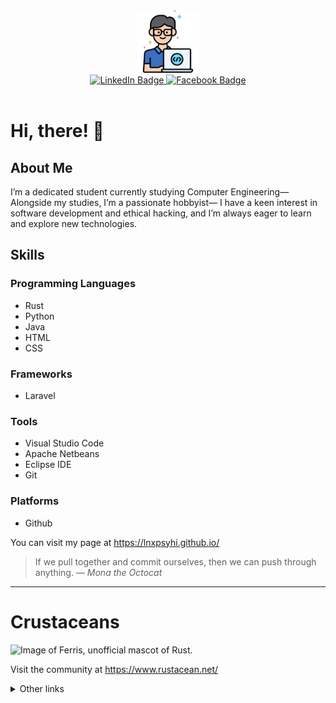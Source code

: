<div align="center">
   <img alt="programmer" src="programmer.png" width="100">
</div>
<div align="center">
  <a href="https://www.linkedin.com/in/rommel-matic-267528327">
    <img src="https://img.shields.io/badge/LinkedIn-blue?style=flat-square&logo=linkedin&logoColor=white" alt="LinkedIn Badge"/>
  </a>
   <a href="">
      <img src="https://img.shields.io/badge/Facebook-blue?style=flat-square&logo=Facebook&logoColor=white" alt="Facebook Badge" />
   </a>
</div>
<div align="center">
   <img src="https://komarev.com/ghpvc/?username=lnxpsyhi&style=flat-square&color=800080&label=PROFILE+VIEWS" alt="">
</div>




# Hi, there! :wave:

## About Me
I’m a dedicated student currently studying Computer Engineering—
 Alongside my studies, I’m a passionate hobbyist—
I have a keen interest in software development and ethical hacking,
and I’m always eager to learn and explore new technologies.

## Skills

### Programming Languages
- Rust
- Python
- Java
- HTML
- CSS

### Frameworks
- Laravel
  
### Tools
- Visual Studio Code
- Apache Netbeans
- Eclipse IDE
- Git

### Platforms
- Github

You can visit my page at https://lnxpsyhi.github.io/

> If we pull together and commit ourselves, then we can push through anything.
— *Mona the Octocat*

---

# Crustaceans
<picture>
   <source media="(prefers-color-scheme: light)" srcset="https://www.rustacean.net/assets/rustacean-orig-noshadow.svg">
   <img alt="Image of Ferris, unofficial mascot of Rust." width="100" height="100">
</picture>

Visit the community at https://www.rustacean.net/

<details>
   <summary>Other links</summary>
   > https://github.com/antonkomarev/github-profile-views-counter?tab=readme-ov-file
   > https://www.flaticon.com/
</details>

<!-- TO DO: add more details about me later -->
